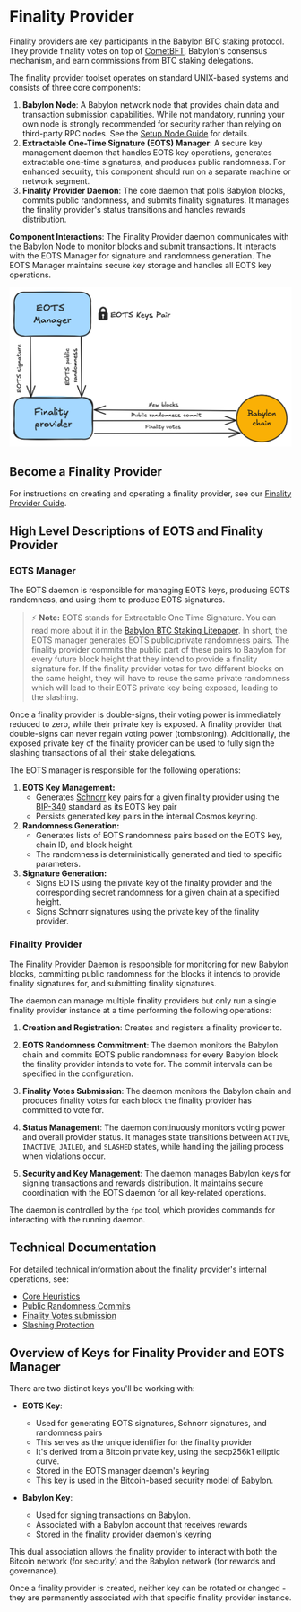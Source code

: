 # Finality Provider

Finality providers are key participants in the Babylon BTC staking protocol.
They provide finality votes on top of
[CometBFT](https://github.com/cometbft/cometbft), Babylon's consensus mechanism,
and earn commissions from BTC staking delegations.

The finality provider toolset operates on standard UNIX-based 
systems and consists of three core components:

1. **Babylon Node**:
A Babylon network node that provides chain data and transaction 
submission capabilities. While not mandatory, running your own node is 
strongly recommended for security rather than relying on third-party RPC nodes. 
See the [Setup Node Guide](https://github.com/babylonlabs-io/networks/blob/main/bbn-test-5/babylon-node/README.md) 
for details.
2. **Extractable One-Time Signature (EOTS) Manager**:
A secure key management daemon that handles EOTS key operations, 
generates extractable one-time signatures, and produces public randomness. 
For enhanced security, this component should run on a separate machine or 
network segment.
3. **Finality Provider Daemon**:
The core daemon that polls Babylon blocks, commits public randomness, and 
submits finality signatures. It manages the finality provider's status transitions 
and handles rewards distribution.

**Component Interactions**:
The Finality Provider daemon communicates with the Babylon Node to monitor blocks 
and submit transactions. It interacts with the EOTS Manager for signature and 
randomness generation. The EOTS Manager maintains secure key storage and handles 
all EOTS key operations.

![Finality Provider Architecture Diagram](./docs/static/finality-provider-arch.png)

## Become a Finality Provider

For instructions on creating and operating a finality provider,
see our [Finality Provider Guide](./docs/finality-provider-operation.md).

## High Level Descriptions of EOTS and Finality Provider

<!-- These are out of place right now, we need to decide where to place them -->
### EOTS Manager

The EOTS daemon is responsible for managing EOTS keys, producing EOTS randomness, and
using them to produce EOTS signatures.

> ⚡ **Note:** EOTS stands for Extractable One Time Signature. You can read more about it
in
the [Babylon BTC Staking Litepaper](https://docs.babylonchain.io/assets/files/btc_staking_litepaper-32bfea0c243773f0bfac63e148387aef.pdf).
In short, the EOTS manager generates EOTS public/private randomness pairs. The
finality provider commits the public part of these pairs to Babylon for every future
block height that they intend to provide a finality signature for. If the finality
provider votes for two different blocks on the same height, they will have to reuse
the same private randomness which will lead to their EOTS private key being
exposed, leading to the slashing. 

Once a finality provider is double-signs, their voting power is immediately reduced
to zero, while their private key is exposed. A finality provider that double-signs
can never regain voting power (tombstoning). Additionally, the exposed private key
of the finality provider can be used to fully sign the slashing transactions of all
their stake delegations.

The EOTS manager is responsible for the following operations:

1. **EOTS Key Management:**
    - Generates [Schnorr](https://en.wikipedia.org/wiki/Schnorr_signature) key pairs
      for a given finality provider using the
      [BIP-340](https://github.com/bitcoin/bips/blob/master/bip-0340.mediawiki)
      standard as its EOTS key pair
    - Persists generated key pairs in the internal Cosmos keyring.
2. **Randomness Generation:**
    - Generates lists of EOTS randomness pairs based on the EOTS key, chain ID, and
      block height.
    - The randomness is deterministically generated and tied to specific parameters.
3. **Signature Generation:**
    - Signs EOTS using the private key of the finality provider and the corresponding
      secret randomness for a given chain at a specified height.
    - Signs Schnorr signatures using the private key of the finality provider.

### Finality Provider

The Finality Provider Daemon is responsible for monitoring for new Babylon blocks,
committing public randomness for the blocks it intends to provide finality signatures
for, and submitting finality signatures.

The daemon can manage multiple finality providers but only run a single 
finality provider instance at a time performing the following operations:

1. **Creation and Registration**: Creates and registers a finality provider to.

2. **EOTS Randomness Commitment**: The daemon monitors the Babylon chain and commits
   EOTS public randomness for every Babylon block the finality provider intends to
   vote for. The commit intervals can be specified in the configuration.

3. **Finality Votes Submission**: The daemon monitors the Babylon chain and produces
   finality votes for each block the finality provider has committed to vote for.

4. **Status Management**: The daemon continuously monitors voting power and overall
   provider status. It manages state transitions between `ACTIVE`, `INACTIVE`,
   `JAILED`, and `SLASHED` states, while handling the jailing process when violations
   occur.

5. **Security and Key Management**: The daemon manages Babylon keys for signing
    transactions and rewards distribution. It maintains secure coordination with 
    the EOTS daemon for all key-related operations.

The daemon is controlled by the `fpd` tool, which provides commands for
interacting with the running daemon.

## Technical Documentation

For detailed technical information about the finality provider's internal operations, see:
* [Core Heuristics](./docs/fp-core.md)
* [Public Randomness Commits](./docs/commit-pub-rand.md)
* [Finality Votes submission](./docs/send-finality-vote.md)
* [Slashing Protection](./docs/slashing-protection.md)

## Overview of Keys for Finality Provider and EOTS Manager

There are two distinct keys you'll be working with:

- **EOTS Key**:
    - Used for generating EOTS signatures, Schnorr signatures, and randomness pairs
    - This serves as the unique identifier for the finality provider
    - It's derived from a Bitcoin private key, using the secp256k1
      elliptic curve.
    - Stored in the EOTS manager daemon's keyring
    - This key is used in the Bitcoin-based security model of Babylon.

- **Babylon Key**:
    - Used for signing transactions on Babylon.
    - Associated with a Babylon account that receives rewards
    - Stored in the finality provider daemon's keyring

This dual association allows the finality provider to interact with both the
Bitcoin network (for security) and the Babylon network (for rewards and
governance).

Once a finality provider is created, neither key can be rotated or changed -
they are permanently associated with that specific finality provider instance.
